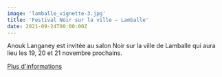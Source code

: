 ```yaml
---
image: 'lamballe_vignette-3.jpg'
title: 'Festival Noir sur la ville – Lamballe'
date: 2021-09-24T00:00:00Z
---
```


<p>
  Anouk Langaney est invitée au salon Noir sur la ville de Lamballe qui aura lieu les 19, 20 et 21 novembre prochains.<br/>
</p>
<p>
  <a
    href="https://www.noirsurlaville.fr/"
    rel="noopener noreferrer"
    target="_blank"
  >
    Plus d'informations
  </a>
</p>



